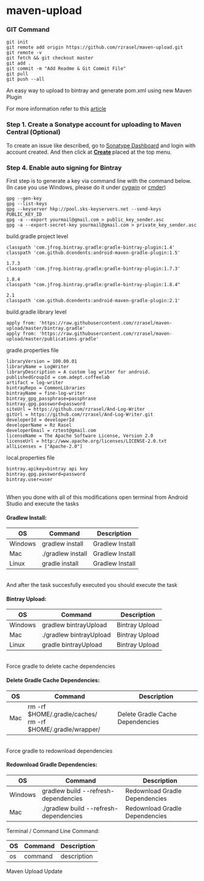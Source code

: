 # maven-upload

### GIT Command
```git_command
git init
git remote add origin https://github.com/rzrasel/maven-upload.git
git remote -v
git fetch && git checkout master
git add .
git commit -m "Add Readme & Git Commit File"
git pull
git push --all
```

An easy way to upload to bintray and generate pom.xml using new Maven Plugin

For more information refer to this [article](https://medium.com/@kostasdrakonakis/how-to-distribute-your-own-android-library-through-jitpack-or-jcenter-and-maven-central-from-174c356e818a)

### Step 1. Create a Sonatype account for uploading to Maven Central (Optional)
To create an issue like described, go to <a href="https://issues.sonatype.org/secure/Dashboard.jspa" data-href="https://issues.sonatype.org/secure/Dashboard.jspa" class="markup--anchor markup--p-anchor" rel="nofollow noopener" target="_blank">Sonatype Dashboard</a> and login with account created. And then click at <a href="https://issues.sonatype.org/secure/CreateIssue.jspa?issuetype=21&amp;pid=10134" data-href="https://issues.sonatype.org/secure/CreateIssue.jspa?issuetype=21&amp;pid=10134" class="markup--anchor markup--p-anchor" rel="nofollow noopener" target="_blank"><strong class="markup--strong markup--p-strong">Create</strong></a><strong class="markup--strong markup--p-strong"> </strong>placed at the top menu.

### Step 4. Enable auto signing for Bintray
First step is to generate a key via command line with the command below. (In case you use Windows, please do it under <a href="https://www.cygwin.com/" data-href="https://www.cygwin.com/" class="markup--anchor markup--p-anchor" rel="nofollow noopener" target="_blank">cygwin</a> or <a href="http://cmder.net/" data-href="http://cmder.net/" class="markup--anchor markup--p-anchor" rel="nofollow noopener" target="_blank">cmder</a>)
```enable_auto_signing_for_bintray
gpg --gen-key
gpg --list-keys
gpg --keyserver hkp://pool.sks-keyservers.net --send-keys PUBLIC_KEY_ID
gpg -a --export yourmail@gmail.com > public_key_sender.asc
gpg -a --export-secret-key yourmail@gmail.com > private_key_sender.asc
```

build.gradle project level
```build_gradle_project
classpath 'com.jfrog.bintray.gradle:gradle-bintray-plugin:1.4'
classpath 'com.github.dcendents:android-maven-gradle-plugin:1.5'

1.7.3
classpath 'com.jfrog.bintray.gradle:gradle-bintray-plugin:1.7.3'

1.8.4
classpath "com.jfrog.bintray.gradle:gradle-bintray-plugin:1.8.4"

2.1
classpath 'com.github.dcendents:android-maven-gradle-plugin:2.1'
```

build.gradle library level
```build_gradle_lib
apply from: 'https://raw.githubusercontent.com/rzrasel/maven-upload/master/bintray.gradle'
apply from: 'https://raw.githubusercontent.com/rzrasel/maven-upload/master/publications.gradle'
```

gradle.properties file
```gradle_properties
libraryVersion = 100.00.01
libraryName = LogWriter
libraryDescription = A custom log writer for android.
publishedGroupId = com.adept.coffeelab
artifact = log-writer
bintrayRepo = CommonLibraries
bintrayName = fine-log-writer
bintray_gpg_passphrase=passphrase
bintray.gpg.password=password
siteUrl = https://github.com/rzrasel/And-Log-Writer
gitUrl = https://github.com/rzrasel/And-Log-Writer.git
developerId = developerId
developerName = Rz Rasel
developerEmail = rztest@gmail.com
licenseName = The Apache Software License, Version 2.0
licenseUrl = http://www.apache.org/licenses/LICENSE-2.0.txt
allLicenses = ["Apache-2.0"]
```

local.properties file
```local_properties
bintray.apikey=bintray api key
bintray.gpg.password=password
bintray.user=user
```

<br />
When you done with all of this modifications open terminal from Android Studio and execute the tasks

#### Gradlew Install:
| OS | Command | Description |
| -- | ------- | ----------- |
| Windows | gradlew install | Gradlew Install |
| Mac | ./gradlew install | Gradlew Install |
| Linux | gradle install | Gradlew Install |

<br />
And after the task succesfully executed you should execute the task

#### Bintray Upload:
| OS | Command | Description |
| -- | ------- | ----------- |
| Windows | gradlew bintrayUpload | Bintray Upload |
| Mac | ./gradlew bintrayUpload | Bintray Upload |
| Linux | gradle bintrayUpload | Bintray Upload |

<br />
Force gradle to delete cache dependencies

#### Delete Gradle Cache Dependencies:
| OS | Command | Description |
| -- | ------- | ----------- |
| Mac | rm -rf $HOME/.gradle/caches/ <br />rm -rf $HOME/.gradle/wrapper/<br /> | Delete Gradle Cache Dependencies |

<br />
Force gradle to redownload dependencies

#### Redownload Gradle Dependencies:
| OS | Command | Description |
| -- | ------- | ----------- |
| Windows | gradlew build --refresh-dependencies | Redownload Gradle Dependencies |
| Mac | ./gradlew build --refresh-dependencies | Redownload Gradle Dependencies |


<!---
When you done with all of this modifications open terminal from Android Studio and execute the tasks:
in Windows:
```
gradlew install
```
or if you are in Mac/Linux
```
gradle install
or
./gradlew install
```
-->
<!---
and after the task succesfully executed you should execute the task:
in Windows:
```
gradlew bintrayUpload
```
or if you are in Mac/Linux
```
gradle bintrayUpload
or
./gradlew bintrayUpload
```
-->
<!---
Force gradle to redownload dependencies in Mac/Linux

```
or
rm -rf $HOME/.gradle/caches/
rm -rf $HOME/.gradle/wrapper/
```
-->
<!---
Force gradle to redownload dependencies in Mac/Linux
```
gradlew build - -refresh-dependencies
or
./gradlew build - -refresh-dependencies
```
-->

Terminal / Command Line Command:

| OS | Command | Description |
| -- | ------- | ----------- |
| os | command | description |

Maven Upload Update





